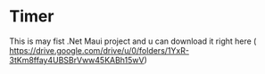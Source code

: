 # Timer
This is may fist .Net Maui project and u can download it right here ( https://drive.google.com/drive/u/0/folders/1YxR-3tKm8ffay4UBSBrVww45KABh15wV)
